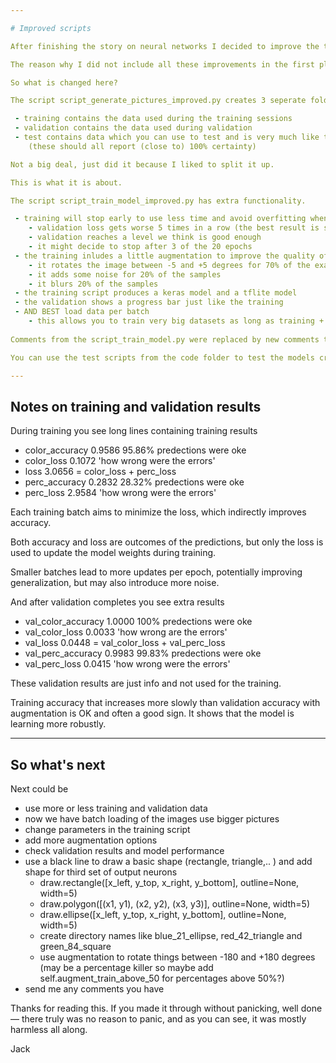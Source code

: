 ```yaml
---

# Improved scripts

After finishing the story on neural networks I decided to improve the training and put that in a seperate directory.

The reason why I did not include all these improvements in the first place is that I wanted to keep the script as simple as possible and explain what it is doing in detail without to much ovehead.

So what is changed here?

The script script_generate_pictures_improved.py creates 3 seperate folders with pictures.

 - training contains the data used during the training sessions
 - validation contains the data used during validation
 - test contains data which you can use to test and is very much like the data in training and validation 
    (these should all report (close to) 100% certainty)

Not a big deal, just did it because I liked to split it up.

This is what it is about.

The script script_train_model_improved.py has extra functionality.

 - training will stop early to use less time and avoid overfitting when 
    - validation loss gets worse 5 times in a row (the best result is saved)
    - validation reaches a level we think is good enough
    - it might decide to stop after 3 of the 20 epochs
 - the training inludes a little augmentation to improve the quality of the training
    - it rotates the image between -5 and +5 degrees for 70% of the examples
    - it adds some noise for 20% of the samples
    - it blurs 20% of the samples 
 - the training script produces a keras model and a tflite model
 - the validation shows a progress bar just like the training
 - AND BEST load data per batch
    - this allows you to train very big datasets as long as training + validation batches fit in memory
    
Comments from the script_train_model.py were replaced by new comments to explain the new functionality 

You can use the test scripts from the code folder to test the models created by this script_train_model_improved.py.

---
```


## Notes on training and validation results

During training you see long lines containing training results

 - color_accuracy  0.9586     95.86% predections were oke   
 - color_loss  0.1072         'how wrong were the errors'
 - loss  3.0656               = color_loss + perc_loss
 - perc_accuracy  0.2832      28.32% predections were oke   
 - perc_loss  2.9584          'how wrong were the errors'

Each training batch aims to minimize the loss, which indirectly improves accuracy.

Both accuracy and loss are outcomes of the predictions, but only the loss is used to update the model weights during training.

Smaller batches lead to more updates per epoch, potentially improving generalization, but may also introduce more noise.

And after validation completes you see extra results

 - val_color_accuracy  1.0000     100% predections were oke    
 - val_color_loss  0.0033         'how wrong are the errors' 
 - val_loss  0.0448               = val_color_loss + val_perc_loss
 - val_perc_accuracy  0.9983      99.83% predections were oke    
 - val_perc_loss  0.0415          'how wrong were the errors'
 
These validation results are just info and not used for the training.

Training accuracy that increases more slowly than validation accuracy with augmentation is OK and often a good sign. It shows that the model is learning more robustly.

---

## So what's next

Next could be

 - use more or less training and validation data
 - now we have batch loading of the images use bigger pictures
 - change parameters in the training script
 - add more augmentation options
 - check validation results and model performance
 - use a black line to draw a basic shape (rectangle, triangle,.. ) and add shape for third set of output neurons
    - draw.rectangle([x_left, y_top, x_right, y_bottom], outline=None, width=5)
    - draw.polygon([(x1, y1), (x2, y2), (x3, y3)], outline=None, width=5)
    - draw.ellipse([x_left, y_top, x_right, y_bottom], outline=None, width=5)
    - create directory names like blue_21_ellipse, red_42_triangle and green_84_square
    - use augmentation to rotate things between -180 and +180 degrees
    (may be a percentage killer so maybe add self.augment_train_above_50 for percentages above 50%?)
 - send me any comments you have

Thanks for reading this. If you made it through without panicking, well done — there truly was no reason to panic, and as you can see, it was mostly harmless all along.

Jack
